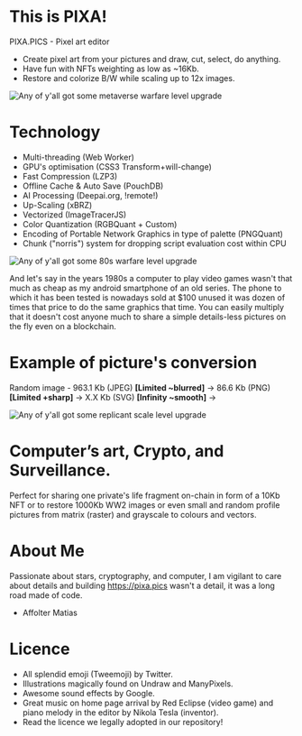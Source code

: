 # This is PIXA!

PIXA.PICS - Pixel art editor

 * Create pixel art from your pictures and draw, cut, select, do anything.
 * Have fun with NFTs weighting as low as ~16Kb.
 * Restore and colorize B/W while scaling up to 12x images.

![Any of y'all got some metaverse warfare level upgrade](https://github.com/pixa-pics/pixa-pics.github.io/blob/main/src/images/marketarmyng.jpeg)

# Technology

 * Multi-threading (Web Worker)
 * GPU's optimisation (CSS3 Transform+will-change)
 * Fast Compression (LZP3)
 * Offline Cache & Auto Save (PouchDB)
 * AI Processing (Deepai.org, !remote!)
 * Up-Scaling (xBRZ)
 * Vectorized (ImageTracerJS)
 * Color Quantization (RGBQuant + Custom)
 * Encoding of Portable Network Graphics in type of palette (PNGQuant)
 * Chunk ("norris") system for dropping script evaluation cost within CPU

![Any of y'all got some 80s warfare level upgrade](https://github.com/pixa-pics/pixa-pics.github.io/blob/main/src/images/80.jpeg)

And let's say in the years 1980s a computer to play video games wasn't that much as cheap as my android smartphone of an old series.
The phone to which it has been tested is nowadays sold at $100 unused it was dozen of times that price to do the same graphics that time.
You can easily multiply that it doesn't cost anyone much to share a simple details-less pictures on the fly even on a blockchain.

# Example of picture's conversion

Random image - 963.1 Kb (JPEG) **[Limited ~blurred]** -> 86.6 Kb (PNG) **[Limited +sharp]** -> X.X Kb (SVG) **[Infinity ~smooth]** ->

![Any of y'all got some replicant scale level upgrade](https://github.com/pixa-pics/pixa-pics.github.io/blob/main/src/images/Markethinkingogogo.jpeg)

# Computer’s art, Crypto, and Surveillance.

Perfect for sharing one private's life fragment on-chain in form of a 10Kb NFT or to restore 1000Kb WW2 images or even small and random profile pictures from matrix (raster) and grayscale to colours and vectors.

# About Me

Passionate about stars, cryptography, and computer, I am vigilant to care about details and building https://pixa.pics wasn't a detail, it was a long road made of code.
- Affolter Matias

# Licence

 * All splendid emoji (Tweemoji) by Twitter.
 * Illustrations magically found on Undraw and ManyPixels.
 * Awesome sound effects by Google.
 * Great music on home page arrival by Red Eclipse (video game) and piano melody in the editor by Nikola Tesla (inventor).
 * Read the licence we legally adopted in our repository!